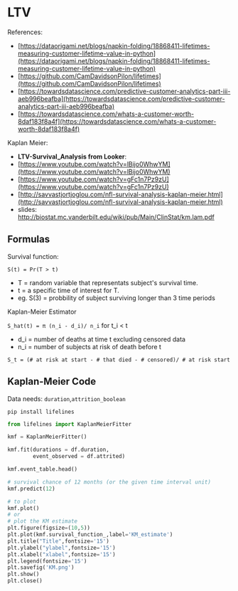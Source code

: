 # LTV

References: 

- [https://dataorigami.net/blogs/napkin-folding/18868411-lifetimes-measuring-customer-lifetime-value-in-python](https://dataorigami.net/blogs/napkin-folding/18868411-lifetimes-measuring-customer-lifetime-value-in-python)
- [https://github.com/CamDavidsonPilon/lifetimes](https://github.com/CamDavidsonPilon/lifetimes)
- [https://towardsdatascience.com/predictive-customer-analytics-part-iii-aeb996beafba](https://towardsdatascience.com/predictive-customer-analytics-part-iii-aeb996beafba)
- [https://towardsdatascience.com/whats-a-customer-worth-8daf183f8a4f](https://towardsdatascience.com/whats-a-customer-worth-8daf183f8a4f)

Kaplan Meier:  

- **LTV-Survival_Analysis from Looker**: 
 - [https://www.youtube.com/watch?v=lBijo0WhwYM](https://www.youtube.com/watch?v=lBijo0WhwYM)
 - [https://www.youtube.com/watch?v=gFc1n7Pz9zU](https://www.youtube.com/watch?v=gFc1n7Pz9zU)
- [http://savvastjortjoglou.com/nfl-survival-analysis-kaplan-meier.html](http://savvastjortjoglou.com/nfl-survival-analysis-kaplan-meier.html)
- slides: http://biostat.mc.vanderbilt.edu/wiki/pub/Main/ClinStat/km.lam.pdf

## Formulas 

Survival function: 

`S(t) = Pr(T > t)`

- T = random variable that representats subject's survival time. 
- t = a specific time of interest for T. 
- eg. S(3) = probbility of subject surviving longer than 3 time periods 

Kaplan-Meier Estimator 

` S_hat(t) = π (n_i - d_i)/ n_i ` for t_i < t 

- d_i = number of deaths at time t excluding censored data 
- n_i = number of subjects at risk of death before t 

`S_t = (# at risk at start - # that died - # censored)/ # at risk start`

## Kaplan-Meier Code 

Data needs: `duration`,`attrition_boolean`

`pip install lifelines` 

```py 
from lifelines import KaplanMeierFitter

kmf = KaplanMeierFitter() 

kmf.fit(durations = df.duration, 
        event_observed = df.attrited)

kmf.event_table.head()

# survival chance of 12 months (or the given time interval unit)
kmf.predict(12)

# to plot 
kmf.plot()
# or 
# plot the KM estimate
plt.figure(figsize=(10,5))
plt.plot(kmf.survival_function_,label='KM_estimate')
plt.title("Title",fontsize='15')
plt.ylabel("ylabel",fontsize='15')
plt.xlabel("xlabel",fontsize='15')
plt.legend(fontsize='15')
plt.savefig('KM.png')
plt.show()
plt.close()        
```

